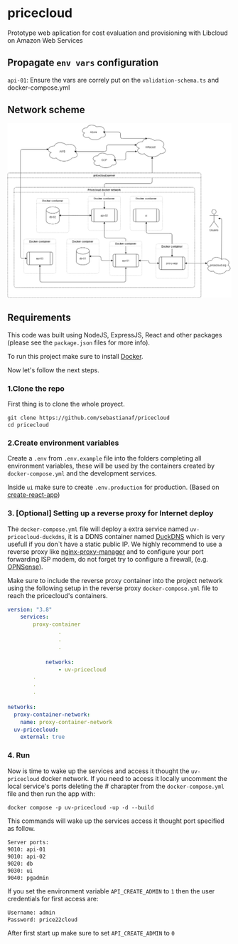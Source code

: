 # pricecloud

Prototype web aplication for cost evaluation and provisioning with Libcloud on Amazon Web Services

## Propagate `env vars` configuration

`api-01`: Ensure the vars are correly put on the `validation-schema.ts` and docker-compose.yml

## Network scheme

![network scheme](https://raw.githubusercontent.com/sebastianaf/pricecloud/dev/latex/gfx/services.drawio.png)

## Requirements

This code was built using NodeJS, ExpressJS, React and other packages (please see the `package.json` files for more info).

To run this project make sure to install [Docker](https://docs.docker.com/).

Now let's follow the next steps.

### 1.Clone the repo

First thing is to clone the whole proyect.

```shell
git clone https://github.com/sebastianaf/pricecloud
cd pricecloud
```

### 2.Create environment variables

Create a `.env` from `.env.example` file into the folders completing all environment variables, these will be used by the containers created by `docker-compose.yml` and the development services.

Inside `ui` make sure to create `.env.production` for production. (Based on [create-react-app](https://create-react-app.dev/))

### 3. [Optional] Setting up a reverse proxy for Internet deploy

The `docker-compose.yml` file will deploy a extra service named `uv-pricecloud-duckdns`, it is a DDNS container named [DuckDNS](https://www.duckdns.org) which is very usefull if you don`t have a static public IP. We highly recommend to use a reverse proxy like [nginx-proxy-manager](https://nginxproxymanager.com/) and to configure your port forwarding ISP modem, do not forget try to configure a firewall, (e.g. [OPNSense](https://opnsense.org/)).

Make sure to include the reverse proxy container into the project network using the following setup in the reverse proxy `docker-compose.yml` file to reach the pricecloud's containers.

```yml
version: "3.8"
    services:
        proxy-container
                .
                .
                .

            networks:
                - uv-pricecloud
        .
        .
        .

networks:
  proxy-container-network:
    name: proxy-container-network
  uv-pricecloud:
    external: true
```

### 4. Run

Now is time to wake up the services and access it thought the `uv-pricecloud` docker network.
If you need to access it locally uncomment the local service's ports deleting the # charapter from the `docker-compose.yml` file and then run the app with:

```shell
docker compose -p uv-pricecloud -up -d --build
```

This commands will wake up the services access it thought port specified as follow.

```
Server ports:
9010: api-01
9010: api-02
9020: db
9030: ui
9040: pgadmin
```

If you set the environment variable `API_CREATE_ADMIN` to `1` then the user credentials for first access are:

```
Username: admin
Password: price22cloud
```

After first start up make sure to set `API_CREATE_ADMIN` to `0`
